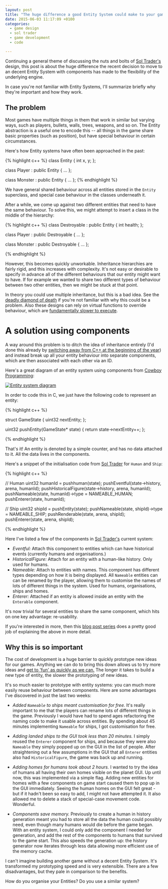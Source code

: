```yaml
---
layout: post
title: "The huge difference a good Entity System could make to your game"
date: 2015-06-03 11:17:09 +0100
categories:
  - game design
  - sol trader
  - game development
  - code

---
```


Continuing a general theme of discussing the nuts and bolts of [Sol Trader's](http://soltrader.net) design, this post is about the huge difference the recent decision to move to an decent Entity System with components has made to the flexibility of the underlying engine.

In case you're not familiar with Entity Systems, I'll summarize briefly why they're important and how they work.

## The problem

Most games have multiple things in them that work in similar but varying ways,
such as players, bullets, walls, trees, weapons, and so on.  The Entity
abstraction is a useful one to encode this -- all things in the game share
basic properties (such as position), but have special behaviour in certain
circumstances.

Here's how Entity systems have often been approached in the past:

{% highlight c++ %}
class Entity {
  int x, y;
};

class Player : public Entity {
...
};

class Monster : public Entity {
...
};
{% endhighlight %}

We have general shared behaviour across all entities stored in the `Entity` superclass, and special case behaviour in the classes underneath it.

After a while, we come up against two different entities that need to have the same behaviour. To solve this, we might attempt to insert a class in the middle of the hierarchy:

{% highlight c++ %}
class Destroyable : public Entity {
  int health;
};

class Player : public Destroyable {
...
};

class Monster : public Destroyable {
...
};

{% endhighlight %}

However, this becomes quickly unworkable. Inheritance hierarchies are fairly rigid, and this increases with complexity. It's not easy or desirable to specify in advance all of the different behaviours that our entity might want to have. If for example we wanted to share two different types of behaviour between two other entities, then we might be stuck at that point.

In theory you could use multiple inheritance, but this is a bad idea. See the [deadly diamond of death](http://en.wikipedia.org/wiki/Multiple_inheritance#The_diamond_problem) if you're not familiar with why this could be a problem. Also these designs can rely on virtual functions to override behaviour, which are [fundamentally slower to execute](/2015/04/how-i-doubled-the-speed-of-my-game-by-giving-up-on-c-plus-plus/#virtual-function-calls-are-slow).

# A solution using components

A way around this problem is to ditch the idea of inheritance entirely (I'd done this already by [switching away from C++ at the beginning of the year](/2015/04/how-i-doubled-the-speed-of-my-game-by-giving-up-on-c-plus-plus)) and instead break up all your entity behaviour into separate components, which are then associated with each other via an ID.

Here's a great diagram of an entity system using components from [Cowboy Programming](http://cowboyprogramming.com/2007/01/05/evolve-your-heirachy/):

[![Entity system diagram](http://cowboyprogramming.com/images/eyh/Fig-2.gif)](http://cowboyprogramming.com/2007/01/05/evolve-your-heirachy/)

In order to code this in C, we just have the following code to represent an entity:

{% highlight c++ %}

struct GameState {
  uint32 nextEntity;
};

uint32 pushEntity(GameState* state) {
  return state->nextEntity++;
};

{% endhighlight %}

That's it! An entity is denoted by a simple counter, and has no data attached to it. All the data lives in the components.

Here's a snippet of the initialisation code from [Sol Trader](http://soltrader.net) for `Human` and `Ship`:

{% highlight c++ %}

// Human
uint32 humanId = pushhuman(state);
pushEventful(state->history, arena, humanId);
pushHistoricalFigure(state->history, arena, humanId);
pushNameable(state, humanId)->type = NAMEABLE_HUMAN;
pushEnterer(state, humanId);

// Ship
uint32 shipId = pushEntity(state);
pushNameable(state, shipId)->type = NAMEABLE_SHIP;
pushRenderable(state, arena, shipId);
pushEnterer(state, arena, shipId);

{% endhighlight %}

Here I've listed a few of the components in [Sol Trader's](http://soltrader.net) current system:

* *Eventful:* Attach this component to entities which can have historical events (currently humans and organisations.)
* *HistoricalFigure:* Attach for an entity with a human-like history. Only used for humans.
* *Nameable:* Attach to entities with names. This component has different types depending on how it is being displayed. All `Nameable` entities can can be renamed by the player, allowing them to customise the names of lots of different things in the system. Used for humans, organisations, ships and homes.
* *Enterer:* Attached if an entity is allowed inside an entity with the `Enterable` component.

It's now trivial for several entities to share the same component, which hits on one key advantage: re-usability.

If you're interested in more, then this [blog post series](http://t-machine.org/index.php/2007/09/03/entity-systems-are-the-future-of-mmog-development-part-1/) does a pretty good job of explaining the above in more detail.

## Why this is so important

The cost of development is a huge barrier to quickly prototype new ideas for our games. Anything we can do to bring this down allows us to try more ideas and [get to 'fun' as quickly as we can.](/2015/04/how-to-choose-between-realism-and-fun/) The longer it takes to build a new type of entity, the slower the prototyping of new ideas.

It's so much easier to prototype with entity systems: you can much more easily reuse behaviour between components. Here are some advantages I've discovered in just the last two weeks:

* *Added `Nameable` to ships meant customisation for free.* It's really important to me that the players can rename lots of different things in the game. Previously I would have had to spend ages refactoring the naming code to make it usable across entities. By spending about 45 minutes implementing `Nameable` for ships, I got customisation for free.

* *Adding landed ships to the GUI took less than 20 minutes.* I simply reused the `Enterer` component for ships, and because they were also `Nameable` they simply popped up on the GUI in the list of people. After straightening out a few assumptions in the GUI that all `Enterer` entities also had `HistoricalFigure`, the game was back up and running.

* *Adding homes for humans took about 2 hours.* I wanted to try the idea of humans all having their own homes visible on the planet GUI. Up until now, this was implemented via a simple flag. Adding new entities for homes with a few components on game start caused them to pop up in the GUI immediately. Seeing the human homes on the GUI felt great - but if it hadn't been so easy to add, I might not have attempted it. It also allowed me to delete a stack of special-case movement code. Wonderful.

* *Components save memory.* Previously to create a human in history generation meant you had to store all the data the human could possibly need, even though many humans would die before the game began. With an entity system, I could only add the component I needed for generation, and add the rest of the components to humans that survived to the game start. This also speeds the generation up: the history generator now iterates through less data allowing more efficient use of the memory cache.

I can't imagine building another game without a decent Entity System. It's transformed my prototyping speed and is very extensible. There are a few disadvantages, but they pale in comparison to the benefits.

How do you organise your Entities? Do you use a similar system?
